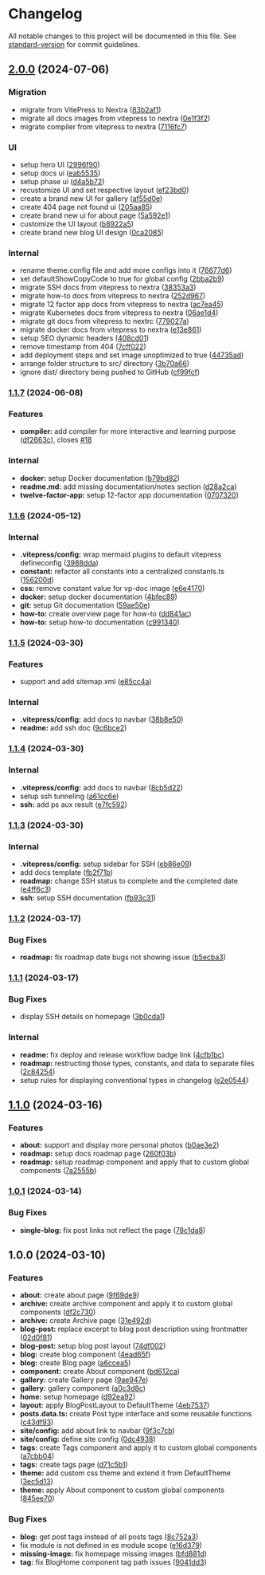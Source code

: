 # Changelog

All notable changes to this project will be documented in this file. See [standard-version](https://github.com/conventional-changelog/standard-version) for commit guidelines.

## [2.0.0](https://github.com/KarChunT/karchunt.com/compare/v1.1.7...v2.0.0) (2024-07-06)

### Migration

* migrate from VitePress to Nextra ([83b2af1](https://github.com/KarChunT/karchunt.com/pull/20/commits/83b2af1b2f43544d310e1f84c88eaf1b128fc04b))
* migrate all docs images from vitepress to nextra ([0e1f3f2](https://github.com/KarChunT/karchunt.com/pull/20/commits/0e1f3f2d2eac566d82d6cf722f1c6daf9e85a0ab))
* migrate compiler from vitepress to nextra ([7116fc7](https://github.com/KarChunT/karchunt.com/pull/20/commits/7116fc72983d9ab89f0d8377398a7d169ad05d66))

### UI

* setup hero UI ([2996f90](https://github.com/KarChunT/karchunt.com/pull/20/commits/2996f90ff75bf1cb4d00f61e5b9d3b02e7e5af3e))
* setup docs ui ([eab5535](https://github.com/KarChunT/karchunt.com/pull/20/commits/eab55351c54adb7819af078021a23c27d8b1b83b))
* setup phase ui ([d4a5b72](https://github.com/KarChunT/karchunt.com/pull/20/commits/d4a5b724aab166b78b19d916f1c2cd067712eba0))
* recustomize UI and set respective layout ([ef23bd0](https://github.com/KarChunT/karchunt.com/pull/20/commits/ef23bd047fc77062393bb9873080262e3d0d385c))
* create a brand new UI for gallery ([af55d0e](https://github.com/KarChunT/karchunt.com/pull/20/commits/af55d0ec3de0cf102f3fd0bae54e77feea116c7f))
* create 404 page not found ui ([205aa85](https://github.com/KarChunT/karchunt.com/pull/20/commits/205aa85f0680eaff1d5771b4e640fb8f09a46a00))
* create brand new ui for about page ([5a592e1](https://github.com/KarChunT/karchunt.com/pull/20/commits/5a592e1d283e0c0cd080709054f47ffdaa3a0ea8))
* customize the UI layout ([b8922a5](https://github.com/KarChunT/karchunt.com/pull/20/commits/b8922a5b69b9f924c7658ca33e14728f43be7680))
* create brand new blog UI design ([0ca2085](https://github.com/KarChunT/karchunt.com/pull/20/commits/0ca2085ceeb4f755f51d2395929f8e6866d2d4a3))

### Internal

* rename theme.config file and add more configs into it ([76677d6](https://github.com/KarChunT/karchunt.com/pull/20/commits/76677d6d51b1c2a7061f79c03198f7c47cf1494a))
* set defaultShowCopyCode to true for global config ([2bba2b9](https://github.com/KarChunT/karchunt.com/pull/20/commits/2bba2b9e4b1cddcc88f0b1ea8bc1c8c298771dff))
* migrate SSH docs from vitepress to nextra ([38353a3](https://github.com/KarChunT/karchunt.com/pull/20/commits/38353a30e4baeb2169b8df1cf664eb57af50b827))
* migrate how-to docs from vitepress to nextra ([252d967](https://github.com/KarChunT/karchunt.com/pull/20/commits/252d96721442f2c116b46b6c49f1b45ac43f19db))
* migrate 12 factor app docs from vitepress to nextra ([ac7ea45](https://github.com/KarChunT/karchunt.com/pull/20/commits/ac7ea457645a884bfafe0e0e910582149cc7595a))
* migrate Kubernetes docs from vitepress to nextra ([06ae1d4](https://github.com/KarChunT/karchunt.com/pull/20/commits/06ae1d4ad4a002958c846d7e17b8b958acef9f4e))
* migrate git docs from vitepress to nextrc ([779027a](https://github.com/KarChunT/karchunt.com/pull/20/commits/779027a49f8ae5ed3554e3c8044f7eda376f3c02))
* migrate docker docs from vitepress to nextra ([e13e861](https://github.com/KarChunT/karchunt.com/pull/20/commits/e13e861a6fa174f8a9cc279259405810b49b9720))
* setup SEO dynamic headers ([408cd01](https://github.com/KarChunT/karchunt.com/pull/20/commits/408cd01c4bd7575f6eb5e19dc26542adade36bf6))
* remove timestamp from 404 ([7cff022](https://github.com/KarChunT/karchunt.com/pull/20/commits/7cff022e331c0bf06dddfb142a23f47a76b11ea1))
* add deployment steps and set image unoptimized to true ([44735ad](https://github.com/KarChunT/karchunt.com/pull/20/commits/44735ad72c25037f51bee950c7f9e1c8644a803a))
* arrange folder structure to src/ directory ([3b70a66](https://github.com/KarChunT/karchunt.com/pull/20/commits/3b70a66458b745ebea36361aa4bd3253c68a618b))
* ignore dist/ directory being pushed to GitHub ([cf99fcf](https://github.com/KarChunT/karchunt.com/pull/20/commits/cf99fcfdbca3ec8af308c5676e94394517251695))


### [1.1.7](https://github.com/KarChunT/karchunt.com/compare/v1.1.6...v1.1.7) (2024-06-08)


### Features

* **compiler:** add compiler for more interactive and learning purpose ([df2663c](https://github.com/KarChunT/karchunt.com/commit/df2663c8675f7277611584af4d977743d46f8140)), closes [#18](https://github.com/KarChunT/karchunt.com/issues/18)


### Internal

* **docker:** setup Docker documentation ([b79bd82](https://github.com/KarChunT/karchunt.com/commit/b79bd828b1c923f9f71ef480252c7b392b47ba43))
* **readme.md:** add missing documentation/notes section ([d28a2ca](https://github.com/KarChunT/karchunt.com/commit/d28a2ca0b3c5df3cdc0833f403174aa54fcde02a))
* **twelve-factor-app:** setup 12-factor app documentation ([0707320](https://github.com/KarChunT/karchunt.com/commit/0707320ef6a0fff131b74092a7afc64acd271621))

### [1.1.6](https://github.com/KarChunT/karchunt.com/compare/v1.1.5...v1.1.6) (2024-05-12)


### Internal

* **.vitepress/config:** wrap mermaid plugins to default vitepress defineconfig ([3988dda](https://github.com/KarChunT/karchunt.com/commit/3988ddad5c51a16f4e3d551c774c484893a2e284))
* **constant:** refactor all constants into a centralized constants.ts ([156200d](https://github.com/KarChunT/karchunt.com/commit/156200dcc7634342d1d2b3b448bae3e24c0129cf))
* **css:** remove constant value for vp-doc image ([e6e4170](https://github.com/KarChunT/karchunt.com/commit/e6e4170ffa19b1506d4dcd9b0a4b8e4dd4c0c507))
* **docker:** setup docker documentation ([4bfec89](https://github.com/KarChunT/karchunt.com/commit/4bfec896e8a0f46272783a0255ac9e034e1abb95))
* **git:** setup Git documentation ([59ae50e](https://github.com/KarChunT/karchunt.com/commit/59ae50e0032eea145cba973b81688fbb79179d91))
* **how-to:** create overview page for how-to ([dd841ac](https://github.com/KarChunT/karchunt.com/commit/dd841acbf648ef2744d2c014c71f4be082136cc8))
* **how-to:** setup how-to documentation ([c991340](https://github.com/KarChunT/karchunt.com/commit/c9913407393435aa35bbb7e4409d880bf6401872))

### [1.1.5](https://github.com/KarChunT/karchunt.com/compare/v1.1.4...v1.1.5) (2024-03-30)


### Features

* support and add sitemap.xml ([e85cc4a](https://github.com/KarChunT/karchunt.com/commit/e85cc4af3efa80515d3c614ba3baed7cfc1611c1))


### Internal

* **.vitepress/config:** add docs to navbar ([38b8e50](https://github.com/KarChunT/karchunt.com/commit/38b8e50ef51d77b5fb892ee102ea2803ba1d7001))
* **readme:** add ssh doc ([9c6bce2](https://github.com/KarChunT/karchunt.com/commit/9c6bce2c1bd30146c4fb1c772b6133dd5fbb22d4))

### [1.1.4](https://github.com/KarChunT/karchunt.com/compare/v1.1.3...v1.1.4) (2024-03-30)


### Internal

* **.vitepress/config:** add docs to navbar ([8cb5d22](https://github.com/KarChunT/karchunt.com/commit/8cb5d22e80d00f5e8227ca2cb19f53af4287ddda))
* setup ssh tunneling ([a61cc6e](https://github.com/KarChunT/karchunt.com/commit/a61cc6ea0e7fc619178e7d45e03d4659a4a7dcd7))
* **ssh:** add ps aux result ([e7fc592](https://github.com/KarChunT/karchunt.com/commit/e7fc592c1365d7e750ab3e0adcfcd23ba1864505))

### [1.1.3](https://github.com/KarChunT/karchunt.com/compare/v1.1.2...v1.1.3) (2024-03-30)


### Internal

* **.vitepress/config:** setup sidebar for SSH ([eb86e09](https://github.com/KarChunT/karchunt.com/commit/eb86e090cf673f71f35bdf5d4468189cc7f10da5))
* add docs template ([fb2f71b](https://github.com/KarChunT/karchunt.com/commit/fb2f71b26fc14740c85b28e8019e7af8038007d9))
* **roadmap:** change SSH status to complete and the completed date ([e4ff6c3](https://github.com/KarChunT/karchunt.com/commit/e4ff6c3ba57b62f2ebb8808c271d7a55595a3dca))
* **ssh:** setup SSH documentation ([fb93c31](https://github.com/KarChunT/karchunt.com/commit/fb93c31b64c4678ace35e07850a8ca92665c91be))

### [1.1.2](https://github.com/KarChunT/karchunt.com/compare/v1.1.1...v1.1.2) (2024-03-17)


### Bug Fixes

* **roadmap:** fix roadmap date bugs not showing issue ([b5ecba3](https://github.com/KarChunT/karchunt.com/commit/b5ecba34f4837380bd4bf7aa7bd95e83538a67a4))

### [1.1.1](https://github.com/KarChunT/karchunt.com/compare/v1.1.0...v1.1.1) (2024-03-17)


### Bug Fixes

* display SSH details on homepage ([3b0cda1](https://github.com/KarChunT/karchunt.com/commit/3b0cda1c4799c71551c04e4102f1977a86d43961))


### Internal

* **readme:** fix deploy and release workflow badge link ([4cfb1bc](https://github.com/KarChunT/karchunt.com/commit/4cfb1bcf8a041e789d7fa61871c469f55d06d9b1))
* **roadmap:** restructing those types, constants, and data to separate files ([2c84254](https://github.com/KarChunT/karchunt.com/commit/2c84254675588decb2981b33560fa6002e46bdc8))
* setup rules for displaying conventional types in changelog ([e2e0544](https://github.com/KarChunT/karchunt.com/commit/e2e0544430ff70132095052d6b18910200dc58fe))

## [1.1.0](https://github.com/KarChunT/karchunt.com/compare/v1.0.1...v1.1.0) (2024-03-16)


### Features

* **about:** support and display more personal photos ([b0ae3e2](https://github.com/KarChunT/karchunt.com/commit/b0ae3e24287591938c872f1b5131a0e18a76a70f))
* **roadmap:** setup docs roadmap page ([260f03b](https://github.com/KarChunT/karchunt.com/commit/260f03b6a9e874ff6f498a00975feb7ee90e4bf1))
* **roadmap:** setup roadmap component and apply that to custom global components ([7a2555b](https://github.com/KarChunT/karchunt.com/commit/7a2555b7364385333da6e8b8afc2602a3d538e29))

### [1.0.1](https://github.com/KarChunT/karchunt.com/compare/v1.0.0...v1.0.1) (2024-03-14)


### Bug Fixes

* **single-blog:** fix post links not reflect the page ([78c1da8](https://github.com/KarChunT/karchunt.com/commit/78c1da8480832b173befc7f089c44185fa814f59))

## 1.0.0 (2024-03-10)


### Features

* **about:** create about page ([9f69de9](https://github.com/KarChunT/karchunt.com/commit/9f69de90985475564f57932d89ec7b192bb825db))
* **archive:** create archive component and apply it to custom global components ([df2c730](https://github.com/KarChunT/karchunt.com/commit/df2c73028a3668aeda957f255c3c019bf1d24349))
* **archive:** create Archive page ([31e492d](https://github.com/KarChunT/karchunt.com/commit/31e492de5c982bd4b9af58f6df8df5bc610ffe5c))
* **blog-post:** replace excerpt to blog post description using frontmatter ([02d0f81](https://github.com/KarChunT/karchunt.com/commit/02d0f81a1e1fa420b1300dc7169b89e2d7535e47))
* **blog-post:** setup blog post layout ([74df002](https://github.com/KarChunT/karchunt.com/commit/74df002fb39f6ccfceffbd21d15b85f1ac67ca14))
* **blog:** create blog component ([4ead65f](https://github.com/KarChunT/karchunt.com/commit/4ead65ff6761582394c49b41eb7992b508c073f0))
* **blog:** create Blog page ([a6ccea5](https://github.com/KarChunT/karchunt.com/commit/a6ccea55581ee1e3eb7904123217602d77bbb03a))
* **component:** create About component ([bd612ca](https://github.com/KarChunT/karchunt.com/commit/bd612ca95c95fb9797fd357c500451b7a63b1fc2))
* **gallery:** create Gallery page ([9ae947e](https://github.com/KarChunT/karchunt.com/commit/9ae947e966b41e4228ade173166724a2e7e7e0d0))
* **gallery:** gallery component ([a0c3d8c](https://github.com/KarChunT/karchunt.com/commit/a0c3d8ce862bf60053b3ce133e940798c1f3e551))
* **home:** setup homepage ([d92ea92](https://github.com/KarChunT/karchunt.com/commit/d92ea923ed996a26e52a6e8f950099d6167ba067))
* **layout:** apply BlogPostLayout to DefaultTheme ([4eb7537](https://github.com/KarChunT/karchunt.com/commit/4eb753757bf832780a2ec4790eacbd627a16e16a))
* **posts.data.ts:** create Post type interface and some reusable functions ([c43df93](https://github.com/KarChunT/karchunt.com/commit/c43df935044b45d24b40b249ba81c1fc29a0de3f))
* **site/config:** add about link to navbar ([9f3c7cb](https://github.com/KarChunT/karchunt.com/commit/9f3c7cb45f21f81e43011ffed1ed7dead20709f1))
* **site/config:** define site config ([0dc4938](https://github.com/KarChunT/karchunt.com/commit/0dc4938ec52099001b473123481af7e45f826e63))
* **tags:** create Tags component and apply it to custom global components ([a7cbb04](https://github.com/KarChunT/karchunt.com/commit/a7cbb0417a0b90e5395bed343b6ff1a4a5dc45e3))
* **tags:** create tags page ([d71c5b1](https://github.com/KarChunT/karchunt.com/commit/d71c5b186cafc22054138d3bdc579d830942afa0))
* **theme:** add custom css theme and extend it from DefaultTheme ([3ec5d13](https://github.com/KarChunT/karchunt.com/commit/3ec5d135f91aa5c755fdf4ad65fe740d468664e5))
* **theme:** apply About component to custom global components ([845ee70](https://github.com/KarChunT/karchunt.com/commit/845ee70e5492c5bb4bbf86d40360f1133e0e956b))


### Bug Fixes

* **blog:** get post tags instead of all posts tags ([8c752a3](https://github.com/KarChunT/karchunt.com/commit/8c752a39e3a15d34daf37db906a03d532e3d27d3))
* fix module is not defined in es module scope ([e16d379](https://github.com/KarChunT/karchunt.com/commit/e16d379e313b8612de729921644a8625033db81e))
* **missing-image:** fix homepage missing images ([bfd881d](https://github.com/KarChunT/karchunt.com/commit/bfd881d4648fb34cb1d356e04c0e65230aaf9ed5))
* **tag:** fix BlogHome component tag path issues ([9041dd3](https://github.com/KarChunT/karchunt.com/commit/9041dd340350b413ce732b6c1222953ea18ed90a))
